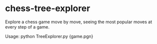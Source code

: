 # chess-tree-explorer

Explore a chess game move by move, seeing the most popular moves at every step of a game.

Usage:
python TreeExplorer.py {game.pgn}

